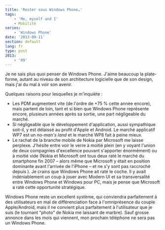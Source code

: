 ```yaml
---
title: 'Rester sous Windows Phone…'
tags:
    - 'Me, myself and I'
    - Mobilité
series:
    - 'Windows Phone'
date: '2013-09-11'
section: default
lang: fr
type: post
2013:
    - '09'
---
```


Je ne sais plus quoi penser de Windows Phone. J'aime beaucoup la plate-forme, autant au niveau de son architecture logicielle que de son design, mais j'ai du mal à voir son avenir.

<!-- more -->

Quelques raisons pour lesquelles je m'inquiète&nbsp;:

*   Les PDM augmentent vite (de l'ordre de +75 % cette année encore), mais partent de loin, tant et si bien que Windows Phone représente encore, plusieurs années après sa sortie, une part négligeable du marché.
*   Si négligeable que le développement d'application, aussi sympathique soit-il, y est délaissé au profit d'Apple et Android. Le marché applicatif WP7 est un _no-man's land_ et le marché WP8 fait à peine mieux.
*   Le rachat de la branche mobile de Nokia par Microsoft me laisse perplexe. J'hésite entre voir le verre à moitié plein (en y voyant l'union de deux compagnies d'excellence pouvant s'apporter énormément) ou à moitié vide (Nokia et Microsoft ont tous deux raté le marché du smartphone fin 2007 – alors même que Microsoft y était en position dominante avant l'arrivée de l'iPhone – et ne s'y sont pas raccroché depuis ).
Je crains que Windows Phone ait raté le coche. Il y avait indéniablement un coup à jouer avec Modern UI et sa transversalité entre Windows Phone et Windows pour PC, mais je pense que Microsoft a raté cette opportunité stratégique.

Windows Phone reste un excellent système, qui conviendra parfaitement à des utilisateurs en mal de différenciation face à l'omniprésence du couple Apple/Android, mais il ne convient plus parfaitement à l'utilisateur que je suis (le tournant "photo" de Nokia me laissant de marbre). Sauf grosse annonce dans les mois qui viennent, mon prochain téléphone ne sera pas un Windows Phone.
